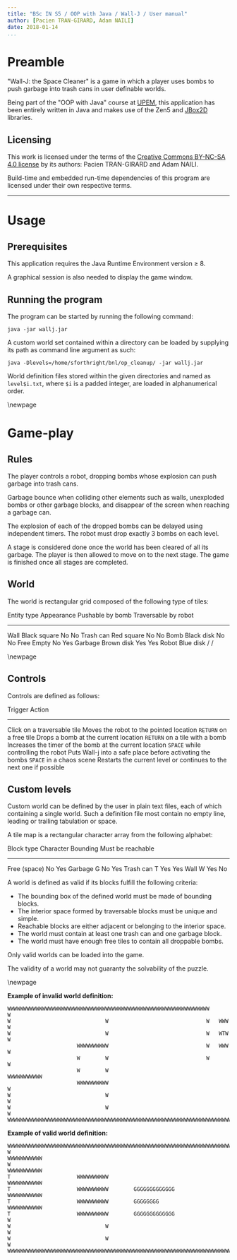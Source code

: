 ```yaml
---
title: "BSc IN S5 / OOP with Java / Wall-J / User manual"
author: [Pacien TRAN-GIRARD, Adam NAILI]
date: 2018-01-14
...
```


# Preamble

"Wall-J: the Space Cleaner" is a game in which a player uses bombs to push garbage into trash cans in user definable
worlds.

Being part of the "OOP with Java" course at [UPEM](http://www.u-pem.fr/), this application has been entirely
written in Java and makes use of the Zen5 and [JBox2D](http://www.jbox2d.org/) libraries.

## Licensing

This work is licensed under the terms of the
[Creative Commons BY-NC-SA 4.0 license](https://creativecommons.org/licenses/by-nc-sa/4.0/) by its authors:
Pacien TRAN-GIRARD and Adam NAILI.

Build-time and embedded run-time dependencies of this program are licensed under their own respective terms.

---

# Usage

## Prerequisites

This application requires the Java Runtime Environment version $\geq$ 8.

A graphical session is also needed to display the game window.

## Running the program

The program can be started by running the following command:

    java -jar wallj.jar

A custom world set contained within a directory can be loaded by supplying its path as command line argument as such:

    java -Dlevels=/home/sforthright/bnl/op_cleanup/ -jar wallj.jar

World definition files stored within the given directories and named as `level$i.txt`, where `$i` is a padded integer,
are loaded in alphanumerical order.

\newpage

# Game-play

## Rules

The player controls a robot, dropping bombs whose explosion can push garbage into trash cans.

Garbage bounce when colliding other elements such as walls, unexploded bombs or other garbage blocks,
and disappear of the screen when reaching a garbage can.

The explosion of each of the dropped bombs can be delayed using independent timers.
The robot must drop exactly 3 bombs on each level.

A stage is considered done once the world has been cleared of all its garbage.
The player is then allowed to move on to the next stage.
The game is finished once all stages are completed.

## World

The world is rectangular grid composed of the following type of tiles:

Entity type Appearance   Pushable by bomb Traversable by robot
----------- ------------ ---------------- --------------------
Wall        Black square No               No
Trash can   Red square   No               No
Bomb        Black disk   No               No
Free        Empty        No               Yes
Garbage     Brown disk   Yes              Yes
Robot       Blue disk    /                /

\newpage

## Controls

Controls are defined as follows:

Trigger                                 Action
-------------------------------         -------------------------------------------------------
Click on a traversable tile             Moves the robot to the pointed location
`RETURN` on a free tile                 Drops a bomb at the current location
`RETURN` on a tile with a bomb          Increases the timer of the bomb at the current location
`SPACE` while controlling the robot     Puts Wall-j into a safe place before activating the bombs
`SPACE` in a chaos scene                Restarts the current level or continues to the next one if possible

## Custom levels

Custom world can be defined by the user in plain text files, each of which containing a single world.
Such a definition file most contain no empty line, leading or trailing tabulation or space.

A tile map is a rectangular character array from the following alphabet:

Block type  Character Bounding Must be reachable
----------  --------- -------- -----------------
Free        (space)   No       Yes
Garbage     G         No       Yes
Trash can   T         Yes      Yes
Wall        W         Yes      No

A world is defined as valid if its blocks fulfill the following criteria:

* The bounding box of the defined world must be made of bounding blocks.
* The interior space formed by traversable blocks must be unique and simple.
* Reachable blocks are either adjacent or belonging to the interior space.
* The world must contain at least one trash can and one garbage block.
* The world must have enough free tiles to contain all droppable bombs.

Only valid worlds can be loaded into the game.

The validity of a world may not guaranty the solvability of the puzzle.

\newpage

__Example of invalid world definition:__
```
WWWWWWWWWWWWWWWWWWWWWWWWWWWWWWWWWWWWWWWWWWWWWWWWWWWWWWWWWWWWWWWW         W
W                              W                               W   WWW   W
W                              W                               W   WTW   W
                      WWWWWWWWWW                               W   WWW   W
                      W        W                               W         W
                      W        W                               WWWWWWWWWWW
                      WWWWWWWWWW                                         W
W                              W                                         W
W                              W                                         W
WWWWWWWWWWWWWWWWWWWWWWWWWWWWWWWWWWWWWWWWWWWWWWWWWWWWWWWWWWWWWWWWWWWWWWWWWW
```

__Example of valid world definition:__
```
WWWWWWWWWWWWWWWWWWWWWWWWWWWWWWWWWWWWWWWWWWWWWWWWWWWWWWWWWWWWWWWWWWWWWWWWWW
W                                                              WWWWWWWWWWW
W                                                              WWWWWWWWWWW
T                     WWWWWWWWWW                               WWWWWWWWWWW
T                     WWWWWWWWWW        GGGGGGGGGGGGG          WWWWWWWWWWW
T                     WWWWWWWWWW        GGGGGGGG               WWWWWWWWWWW
T                     WWWWWWWWWW        GGGGGGGGGGGGG                    W
W                              W                                         W
W                              W                                         W
WWWWWWWWWWWWWWWWWWWWWWWWWWWWWWWWWWWWWWWWWWWWWWWWWWWWWWWWWWWWWWWWWWWWWWWWWW
```
